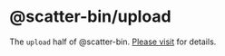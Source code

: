 # @scatter-bin/upload

The `upload` half of @scatter-bin.
[Please visit](https://github.com/tufan-io/scatter-bin) for details.
